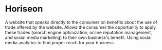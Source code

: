 # Horiseon
A website that speaks directly to the consumer on benefits about the use of trade offered by the website. Allows the consumer the opportunity to apply these trades (search engine optimization, online reputation management, and social media marketing) to their own business's benefit. Using social media analytics to find proper reach for your business.
